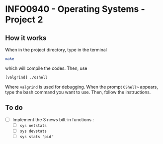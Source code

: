 # INFO0940 - Operating Systems - Project 2

## How it works
When in the project directory, type in the terminal
```bash
make
```
which will compile the codes. Then, use
```bash
[valgrind] ./oshell
```
Where `valgrind` is used for debugging.
When the prompt `OShell>` appears, type the bash command you want to use. Then, follow the instructions.

## To do
- [ ] Implement the 3 news bilt-in functions :
  - [ ] `sys netstats`
  - [ ] `sys devstats`
  - [ ] `sys stats 'pid'`
